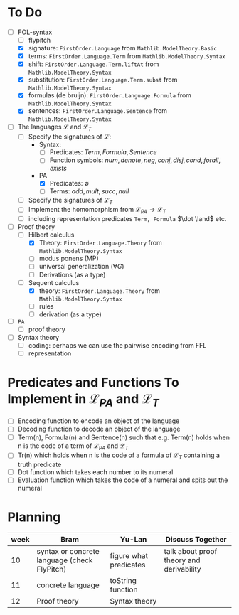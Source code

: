# To Do
- [ ] FOL-syntax
  - [ ] flypitch
  - [X] signature: `FirstOrder.Language` from `Mathlib.ModelTheory.Basic`
  - [X] terms: `FirstOrder.Language.Term` from `Mathlib.ModelTheory.Syntax`
  - [X] shift: `FirstOrder.Language.Term.liftAt` from `Mathlib.ModelTheory.Syntax`
  - [X] substitution: `FirstOrder.Language.Term.subst` from `Mathlib.ModelTheory.Syntax`
  - [X] formulas (de bruijn): `FirstOrder.Language.Formula` from `Mathlib.ModelTheory.Syntax`
  - [X] sentences: `FirstOrder.Language.Sentence` from `Mathlib.ModelTheory.Syntax`
- [ ] The languages $\mathcal{L}$ and $\mathcal{L}_T$
  - [ ] Specify the signatures of $\mathcal{L}$:
    - Syntax:   
      - [ ] Predicates: $Term,Formula,Sentence$
      - [ ] Function symbols: $num,denote,neg,conj,disj,cond,forall,exists$
    - PA
      - [x] Predicates: $\emptyset$
      - [ ] Terms: $add,mult,succ,null$ 
  - [ ] Specify the signatures of $\mathcal{L}_T$
  - [ ] Implement the homomorphism from $\mathcal{L}_{PA}\to \mathcal{L}_T$
  - [ ] including representation predicates $\texttt{Term, Formula}$ $\dot \land$ etc.
- [ ] Proof theory
  - [ ] Hilbert calculus
    - [X] Theory: `FirstOrder.Language.Theory` from `Mathlib.ModelTheory.Syntax`
    - [ ] modus ponens (MP)
    - [ ] universal generalization ($\forall G$)
    - [ ] Derivations (as a type)
  - [ ] Sequent calculus
    - [X] theory: `FirstOrder.Language.Theory` from `Mathlib.ModelTheory.Syntax`
    - [ ] rules
    - [ ] derivation (as a type)
- [ ] $\texttt{PA}$
  - [ ] proof theory
- [ ] Syntax theory
  - [ ] coding: perhaps we can use the pairwise encoding from FFL
  - [ ] representation
     
# Predicates and Functions To Implement in $\mathcal{L}_{PA}$ and $\mathcal{L}_T$
- [ ] Encoding function to encode an object of the language
- [ ] Decoding function to decode an object of the language
- [ ] Term(n), Formula(n) and Sentence(n) such that e.g. Term(n) holds when n is the code of a term of $\mathcal{L}_{PA}$ and $\mathcal{L}_T$
- [ ] Tr(n) which holds when n is the code of a formula of $\mathcal{L}_{T}$ containing a truth predicate 
- [ ] Dot function which takes each number to its numeral
- [ ] Evaluation function which takes the code of a numeral and spits out the numeral
     
# Planning
| week | Bram | Yu-Lan | Discuss Together |
|---|---|---|---|
| 10 | syntax or concrete  language (check FlyPitch) | figure what predicates | talk about proof theory and derivability |
| 11 | concrete language  | toString function |  |
| 12 | Proof theory | Syntax theory |  |
